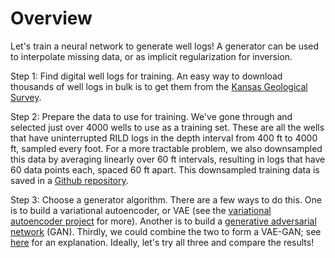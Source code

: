 # Overview

Let's train a neural network to generate well logs! A generator can be used to interpolate missing data, or as implicit regularization for inversion.

Step 1: Find digital well logs for training. An easy way to download thousands of well logs in bulk is to get them from the [Kansas Geological Survey](http://www.kgs.ku.edu/PRS/Scans/Log_Summary/index.html).

Step 2: Prepare the data to use for training. We've gone through and selected just over 4000 wells to use as a training set. These are all the wells that have uninterrupted RILD logs in the depth interval from 400 ft to 4000 ft, sampled every foot. For a more tractable problem, we also downsampled this data by averaging linearly over 60 ft intervals, resulting in logs that have 60 data points each, spaced 60 ft apart. This downsampled training data is saved in a [Github repository](https://github.com/MLGeophysics/KGS_RILD_60ft).

Step 3: Choose a generator algorithm. There are a few ways to do this. One is to build a variational autoencoder, or VAE (see the [variational autoencoder project](https://mlgeophysics.github.io/community/projects/auto-encoder/vae/) for more). Another is to build a [generative adversarial network](https://mlgeophysics.github.io/community/projects/well_log_generator/GAN/) (GAN). Thirdly, we could combine the two to form a VAE-GAN; see [here](https://towardsdatascience.com/what-the-heck-are-vae-gans-17b86023588a) for an explanation. Ideally, let's try all three and compare the results!

